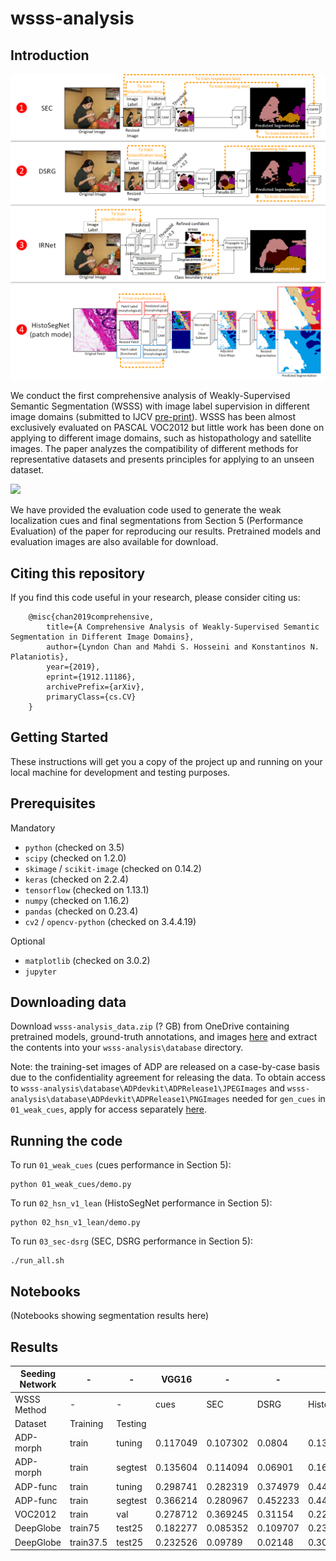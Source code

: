 # wsss-analysis

## Introduction
![](/methods.png)

We conduct the first comprehensive analysis of Weakly-Supervised Semantic Segmentation (WSSS) with image label supervision in different image domains (submitted to IJCV [pre-print](https://arxiv.org/abs/1912.11186)). WSSS has been almost exclusively evaluated on PASCAL VOC2012 but little work has been done on applying to different image domains, such as histopathology and satellite images. The paper analyzes the compatibility of different methods for representative datasets and presents principles for applying to an unseen dataset.

![](/method.png)

We have provided the evaluation code used to generate the weak localization cues and final segmentations from Section 5 (Performance Evaluation) of the paper for reproducing our results. Pretrained models and evaluation images are also available for download.

## Citing this repository

If you find this code useful in your research, please consider citing us:

        @misc{chan2019comprehensive,
            title={A Comprehensive Analysis of Weakly-Supervised Semantic Segmentation in Different Image Domains},
            author={Lyndon Chan and Mahdi S. Hosseini and Konstantinos N. Plataniotis},
            year={2019},
            eprint={1912.11186},
            archivePrefix={arXiv},
            primaryClass={cs.CV}
        }


## Getting Started

These instructions will get you a copy of the project up and running on your local machine for development and testing purposes.

## Prerequisites

Mandatory

* `python` (checked on 3.5)
* `scipy` (checked on 1.2.0)
* `skimage` / `scikit-image` (checked on 0.14.2)
* `keras` (checked on 2.2.4)
* `tensorflow` (checked on 1.13.1)
* `numpy` (checked on 1.16.2)
* `pandas` (checked on 0.23.4)
* `cv2` / `opencv-python` (checked on 3.4.4.19)

Optional

* `matplotlib` (checked on 3.0.2)
* `jupyter`

## Downloading data

Download `wsss-analysis_data.zip` (? GB) from OneDrive containing pretrained models, ground-truth annotations, and images [here](link) and extract the contents into your `wsss-analysis\database` directory.

Note: the training-set images of ADP are released on a case-by-case basis due to the confidentiality agreement for releasing the data. To obtain access to `wsss-analysis\database\ADPdevkit\ADPRelease1\JPEGImages` and `wsss-analysis\database\ADPdevkit\ADPRelease1\PNGImages` needed for `gen_cues` in `01_weak_cues`, apply for access separately [here](http://www.dsp.utoronto.ca/projects/ADP/ADP_Database/).

## Running the code

To run `01_weak_cues` (cues performance in Section 5):
```
python 01_weak_cues/demo.py
```

To run `02_hsn_v1_lean` (HistoSegNet performance in Section 5):
```
python 02_hsn_v1_lean/demo.py
```

To run `03_sec-dsrg` (SEC, DSRG performance in Section 5):
```
./run_all.sh
```

## Notebooks

(Notebooks showing segmentation results here)

## Results

| Seeding   Network | -         | -       | VGG16    | -        | -        | -           | X1.7/M7  | -        | -        | -           |
|-------------------|-----------|---------|----------|----------|----------|-------------|----------|----------|----------|-------------|
| WSSS Method       | -         | -       | cues     | SEC      | DSRG     | HistoSegNet | cues     | SEC      | DSRG     | HistoSegNet |
| Dataset           | Training  | Testing |          |          |          |             |          |          |          |             |
| ADP-morph         | train     | tuning  | 0.117049 | 0.107302 | 0.0804   | 0.132546    | 0.142437 | 0.135965 | 0.109365 | 0.27546     |
| ADP-morph         | train     | segtest | 0.135604 | 0.114094 | 0.06901  | 0.161593    | 0.166829 | 0.133692 | 0.071734 | 0.261562    |
| ADP-func          | train     | tuning  | 0.298741 | 0.282319 | 0.374979 | 0.442151    | 0.409418 | 0.322156 | 0.293622 | 0.506632    |
| ADP-func          | train     | segtest | 0.366214 | 0.280967 | 0.452233 | 0.441148    | 0.438453 | 0.308283 | 0.322001 | 0.480201    |
| VOC2012           | train     | val     | 0.278712 | 0.369245 | 0.31154  | 0.221363    | 0.149691 | 0.149691 | 0.267664 | 0.058311    |
| DeepGlobe         | train75   | test25  | 0.182277 | 0.085352 | 0.109707 | 0.23613     | 0.176401 | 0.176401 | 0.136987 | 0.264118    |
| DeepGlobe         | train37.5 | test25  | 0.232526 | 0.09789  | 0.02148  | 0.306189    | 0.153347 | 0.153347 | 0.215143 | 0.208705    |
